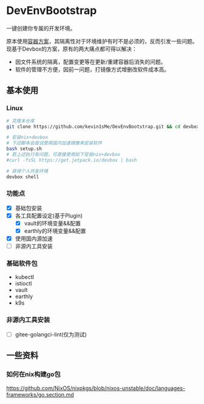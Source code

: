 # DevEnvBootstrap
一键创建你专属的开发环境。

原本使用[容器方案](https://github.com/kevin1sMe/dev-container)，其隔离性对于环境维护有时不是必须的，反而引发一些问题。
现基于Devbox的方案，原有的两大痛点都可得以解决：
* 因文件系统的隔离，配置变更等在更新/重建容器后消失的问题。
* 软件的管理不方便，因前一问题，打镜像方式增删改软件成本高。


## 基本使用
### Linux
```bash
# 克隆本仓库
git clone https://github.com/kevin1sMe/DevEnvBootstrap.git && cd devbox 

# 安装nix+devbox
# 下述脚本会尝试使用国内加速镜像来安装软件
bash setup.sh
# 若上述执行有问题，可直接使用如下安装nix+devbox
#curl -fsSL https://get.jetpack.io/devbox | bash

# 获得个人开发环境
devbox shell
```

### 功能点
- [x] 基础包安装
- [x] 各工具配置设定(基于Plugin)
   - [x] vault的环境变量&&配置
   - [x] earthly的环境变量&&配置
- [x] 使用国内源加速
- [ ] 非源内工具安装

### 基础软件包
* kubectl
* istioctl
* vault
* earthly
* k9s


### 非源内工具安装
- [ ] gitee-golangci-lint(仅为测试)

## 一些资料
### 如何在nix构建go包
https://github.com/NixOS/nixpkgs/blob/nixos-unstable/doc/languages-frameworks/go.section.md
